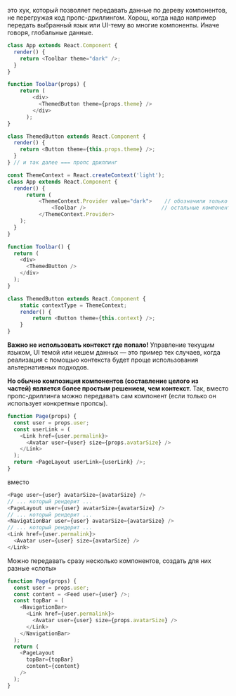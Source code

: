 это хук, который позволяет передавать данные по дереву компонентов, не перегружая код пропс-дриллингом. Хорош, когда надо например передать выбранный язык или UI-тему во многие компоненты. Иначе говоря, глобальные данные. 

```js
class App extends React.Component {
  render() {
    return <Toolbar theme="dark" />;
  }
}

function Toolbar(props) {
	return (
		<div>
		  <ThemedButton theme={props.theme} />    
		</div>
	  );
}

class ThemedButton extends React.Component {
  render() {
    return <Button theme={this.props.theme} />;
  }
} // и так далее === пропс дриллинг
```

```js
const ThemeContext = React.createContext('light');
class App extends React.Component {
  render() {
	  return (
		  <ThemeContext.Provider value="dark">    // обозначили только в одном месте     
			  <Toolbar />						 // остальные компоненты внизу уже в курсе
		  </ThemeContext.Provider>
    );
  }
}

function Toolbar() {
  return (
    <div>
      <ThemedButton />
    </div>
  );
}

class ThemedButton extends React.Component {
	static contextType = ThemeContext;
  	render() {
    	return <Button theme={this.context} />;  
	}
}
```

**Важно не использовать контекст где попало!** Управление текущим языком, UI темой или кешем данных — это пример тех случаев, когда реализация с помощью контекста будет проще использования альтернативных подходов.

**Но обычно композиция компонентов (составление целого из частей) является более простым решением, чем контекст.** Так, вместо пропс-дриллинга можно передавать сам компонент (если только он использует конкретные пропсы).

```js
function Page(props) {
  const user = props.user;
  const userLink = (
    <Link href={user.permalink}>
      <Avatar user={user} size={props.avatarSize} />
    </Link>
  );
  return <PageLayout userLink={userLink} />;
}
```
вместо 
```js
<Page user={user} avatarSize={avatarSize} />
// ... который рендерит ...
<PageLayout user={user} avatarSize={avatarSize} />
// ... который рендерит ...
<NavigationBar user={user} avatarSize={avatarSize} />
// ... который рендерит ...
<Link href={user.permalink}>
  <Avatar user={user} size={avatarSize} />
</Link>
```

Можно передавать сразу несколько компонентов, создать для них разные «слоты»

```js
function Page(props) {
  const user = props.user;
  const content = <Feed user={user} />;
  const topBar = (
    <NavigationBar>
      <Link href={user.permalink}>
        <Avatar user={user} size={props.avatarSize} />
      </Link>
    </NavigationBar>
  );
  return (
    <PageLayout
      topBar={topBar}
      content={content}
    />
  );
}
```